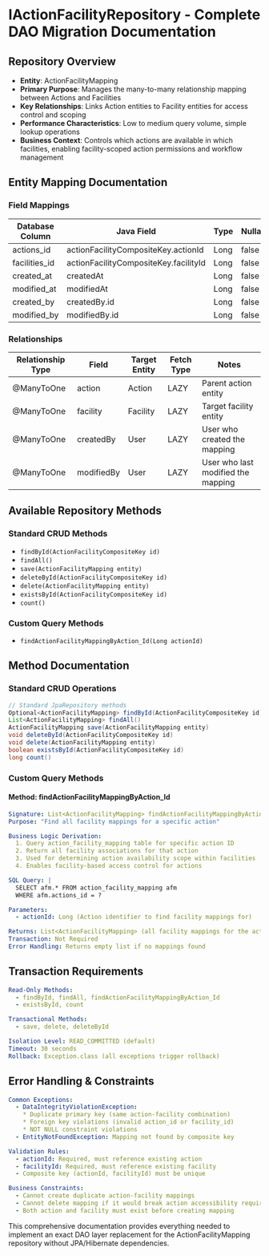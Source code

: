 # IActionFacilityRepository - Complete DAO Migration Documentation

## Repository Overview
- **Entity**: ActionFacilityMapping
- **Primary Purpose**: Manages the many-to-many relationship mapping between Actions and Facilities
- **Key Relationships**: Links Action entities to Facility entities for access control and scoping
- **Performance Characteristics**: Low to medium query volume, simple lookup operations
- **Business Context**: Controls which actions are available in which facilities, enabling facility-scoped action permissions and workflow management

## Entity Mapping Documentation

### Field Mappings

| Database Column | Java Field | Type | Nullable | Default |
|---|---|---|---|---|
| actions_id | actionFacilityCompositeKey.actionId | Long | false | null |
| facilities_id | actionFacilityCompositeKey.facilityId | Long | false | null |
| created_at | createdAt | Long | false | current_timestamp |
| modified_at | modifiedAt | Long | false | current_timestamp |
| created_by | createdBy.id | Long | false | null |
| modified_by | modifiedBy.id | Long | false | null |

### Relationships

| Relationship Type | Field | Target Entity | Fetch Type | Notes |
|---|---|---|---|---|
| @ManyToOne | action | Action | LAZY | Parent action entity |
| @ManyToOne | facility | Facility | LAZY | Target facility entity |
| @ManyToOne | createdBy | User | LAZY | User who created the mapping |
| @ManyToOne | modifiedBy | User | LAZY | User who last modified the mapping |

## Available Repository Methods

### Standard CRUD Methods
- `findById(ActionFacilityCompositeKey id)`
- `findAll()`
- `save(ActionFacilityMapping entity)`
- `deleteById(ActionFacilityCompositeKey id)`
- `delete(ActionFacilityMapping entity)`
- `existsById(ActionFacilityCompositeKey id)`
- `count()`

### Custom Query Methods
- `findActionFacilityMappingByAction_Id(Long actionId)`

## Method Documentation

### Standard CRUD Operations
```java
// Standard JpaRepository methods
Optional<ActionFacilityMapping> findById(ActionFacilityCompositeKey id)
List<ActionFacilityMapping> findAll()
ActionFacilityMapping save(ActionFacilityMapping entity)
void deleteById(ActionFacilityCompositeKey id)
void delete(ActionFacilityMapping entity)
boolean existsById(ActionFacilityCompositeKey id)
long count()
```

### Custom Query Methods

#### Method: findActionFacilityMappingByAction_Id
```yaml
Signature: List<ActionFacilityMapping> findActionFacilityMappingByAction_Id(Long actionId)
Purpose: "Find all facility mappings for a specific action"

Business Logic Derivation:
  1. Query action_facility_mapping table for specific action ID
  2. Return all facility associations for that action
  3. Used for determining action availability scope within facilities
  4. Enables facility-based access control for actions

SQL Query: |
  SELECT afm.* FROM action_facility_mapping afm 
  WHERE afm.actions_id = ?

Parameters:
  - actionId: Long (Action identifier to find facility mappings for)

Returns: List<ActionFacilityMapping> (all facility mappings for the action)
Transaction: Not Required
Error Handling: Returns empty list if no mappings found
```

## Transaction Requirements
```yaml
Read-Only Methods: 
  - findById, findAll, findActionFacilityMappingByAction_Id
  - existsById, count

Transactional Methods:
  - save, delete, deleteById

Isolation Level: READ_COMMITTED (default)
Timeout: 30 seconds
Rollback: Exception.class (all exceptions trigger rollback)
```

## Error Handling & Constraints
```yaml
Common Exceptions:
  - DataIntegrityViolationException: 
    * Duplicate primary key (same action-facility combination)
    * Foreign key violations (invalid action_id or facility_id)
    * NOT NULL constraint violations
  - EntityNotFoundException: Mapping not found by composite key

Validation Rules:
  - actionId: Required, must reference existing action
  - facilityId: Required, must reference existing facility
  - Composite key (actionId, facilityId) must be unique

Business Constraints:
  - Cannot create duplicate action-facility mappings
  - Cannot delete mapping if it would break action accessibility requirements
  - Both action and facility must exist before creating mapping
```

This comprehensive documentation provides everything needed to implement an exact DAO layer replacement for the ActionFacilityMapping repository without JPA/Hibernate dependencies.
